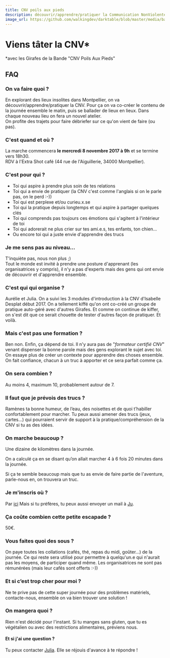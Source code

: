 ```yaml
---
title: CNV poils aux pieds
description: découvrir/apprendre/pratiquer la Communication NonViolente
image_url: https://github.com/walkingdev/darktable/blob/master/media/banner-darktable.png?raw=true
---
```


# Viens tâter la CNV* 
*avec les Girafes de la Bande "CNV Poils Aux Pieds"

## FAQ

### On va faire quoi ?

En explorant des lieux insolites dans Montpellier, on va découvrir/apprendre/pratiquer la CNV. Pour ça on va co-créer le contenu de la journée ensemble le matin, puis se ballader de lieux en lieux.  Dans chaque nouveau lieu on fera un nouvel atelier.  
On profite des trajets pour faire débriefer sur ce qu'on vient de faire (ou pas).

### C'est quand et où ?

La marche commencera **le mercredi 8 novembre 2017 à 9h** et se termine vers 18h30.  
RDV à l'Extra Shot café (44 rue de l'Aiguillerie, 34000 Montpellier).

### C'est pour qui ?

- Toi qui aspire à prendre plus soin de tes relations
- Toi qui a envie de pratiquer (la CNV c'est comme l'anglais si on le parle pas, on le perd :-))
- Toi qui est perplexe et/ou curieu.x.se
- Toi qui la pratique depuis longtemps et qui aspire à partager quelques clés
- Toi qui comprends pas toujours ces émotions qui s'agitent à l'intérieur de toi 
- Toi qui adorerait ne plus crier sur tes ami.e.s, tes enfants, ton chien... 
- Ou encore toi qui a juste envie d'apprendre des trucs 

### Je me sens pas au niveau…

T’inquiète pas, nous non plus ;)  
Tout le monde est invité à prendre une posture d'apprenant (les organisatrices y compris), il n'y a pas d'experts mais des gens qui ont envie de découvrir et d'apprendre ensemble.

### C'est qui qui organise ?

Aurélie et Julia. On a suivi les 3 modules d'introduction à la CNV d'Isabelle Desplat début 2017.
On a tellement kiffé qu'on ont co-créé un groupe de pratique auto-géré avec d'autres Girafes.
Et comme on continue de kiffer, on s'est dit que ce serait chouette de tester d'autres façon de pratiquer.
Et voilà.

### Mais c'est pas une formation ?

Ben non. Enfin, ça dépend de toi. Il n'y aura pas de "*formateur certifié CNV*" venant dispenser la bonne parole mais des gens explorant le sujet avec toi. On essaye plus de créer un contexte pour apprendre des choses ensemble. On fait confiance, chacun à un truc à apporter et ce sera parfait comme ça.

### On sera combien ?

Au moins 4, maximum 10, probablement autour de 7.

### Il faut que je prévois des trucs ?

Ramènes ta bonne humeur, de l’eau, des noisettes et de quoi t’habiller confortablement pour marcher. Tu peux aussi amener des trucs (jeux, cartes...) qui pourraient servir de support à la pratique/compréhension de la CNV si tu as des idées.

### On marche beaucoup ?

Une dizaine de kilomètres dans la journée.

On a calculé ça en se disant qu’on allait marcher 4 à 6 fois 20 minutes dans la journée.

Si ça te semble beaucoup mais que tu as envie de faire partie de l'aventure, parle-nous en, on trouvera un truc.

### Je m'inscris où ?

Par [ici](https://www.eventbrite.fr/e/billets-viens-tater-la-cnv-39412062540)
Mais si tu préfères, tu peux aussi envoyer un mail à [Ju](mailto:julia.barbelane@gmail.com).

### Ça coûte combien cette petite escapade ?

50€. 

### Vous faites quoi des sous ?

On paye toutes les collations (cafés, thé, repas du midi, goûter...) de la journée. Ce qui reste sera utilisé pour permettre à quelqu'un.e qui n'aurait pas les moyens, de participer quand même. Les organisatrices ne sont pas rémunérées (mais leur cafés sont offerts :-))

### Et si c’est trop cher pour moi ?

Ne te prive pas de cette super journée pour des problèmes matériels, contacte-nous, ensemble on va bien trouver une solution !

### On mangera quoi ?

Rien n'est décidé pour l'instant. Si tu manges sans gluten, que tu es végétalien ou avec des restrictions alimentaires, préviens nous.

#### Et si j'ai une question ?

Tu peux contacter [Julia](mailto:julia.barbelane@gmail.com). Elle se réjouis d'avance à te répondre !
